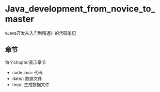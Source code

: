 # Java_development_from_novice_to_master
《Java开发从入门到精通》的代码笔记

## 章节

每个chapter表示章节

- code.java: 代码
- date/: 数据文件
- tmp/: 生成数据文件
